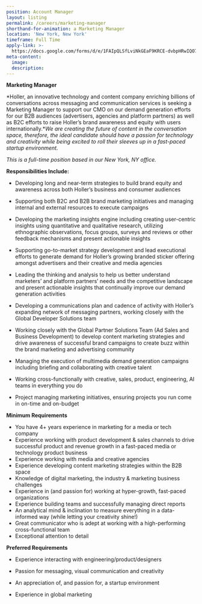```yaml
---
position: Account Manager
layout: listing
permalink: /careers/marketing-manager
shorthand-for-animation: a Marketing Manager
location: 'New York, New York'
timeframe: Full Time
apply-link: >-
  https://docs.google.com/forms/d/e/1FAIpQLSfLviNkGEaF9KRCE-dvbpHRwIQO7AgfTxFMm4DzZYAWhaTfrg/viewform
meta-content:
  image:
  description:
---
```


**Marketing Manager&nbsp;**

*Holler, an innovative technology and content company enriching billions of conversations across messaging and communication services is seeking a Marketing Manager to support our CMO on our demand generation efforts for our B2B audiences (advertisers, agencies and platform partners) as well as B2C efforts to raise Holler’s brand awareness and equity with users internationally.**We are creating the future of content in the conversation space, therefore, the ideal candidate should have a passion for technology and creativity while being excited to roll their sleeves up in a fast-paced startup environment.&nbsp;*

*This is a full-time position based in our New York, NY office.*

**Responsibilities Include:**

* Developing long and near-term strategies to build brand equity and awareness across both Holler’s business and consumer audiences

* Supporting both B2C and B2B brand marketing initiatives and managing internal and external resources to execute campaigns&nbsp;

* Developing the marketing insights engine including creating user-centric insights using quantitative and qualitative research, utilizing ethnographic observations, focus groups, surveys and reviews or other feedback mechanisms and present actionable insights

* Supporting go-to-market strategy development and lead executional efforts to generate demand for Holler’s growing branded sticker offering amongst advertisers and their creative and media agencies

* Leading the thinking and analysis to help us better understand marketers’ and platform partners’ needs and the competitive landscape and present actionable insights that continually improve our demand generation activities&nbsp;

* Developing a communications plan and cadence of activity with Holler’s expanding network of messaging partners, working closely with the Global Developer Solutions team

* Working closely with the Global Partner Solutions Team (Ad Sales and Business Development) to develop content marketing strategies and drive awareness of successful brand campaigns to create buzz within the brand marketing and advertising community&nbsp;

* Managing the execution of multimedia demand generation campaigns including briefing and collaborating with creative talent

* Working cross-functionally with creative, sales, product, engineering, AI teams in everything you do

* Project managing marketing initiatives, ensuring projects you run come in on-time and on-budget

**Minimum Requirements**

* You have 4+ years experience in marketing for a media or tech company
* Experience working with product development & sales channels to drive successful product and revenue growth in a fast-paced media or technology product business
* Experience working with media and creative agencies
* Experience developing content marketing strategies within the B2B space
* Knowledge of digital marketing, the industry & marketing business challenges
* Experience in (and passion for) working at hyper-growth, fast-paced organizations
* Experience building teams and successfully managing direct reports
* An analytical mind & inclination to measure everything in a data-informed way (while letting your creativity shine\!)
* Great communicator who is adept at working with a high-performing cross-functional team
* Exceptional attention to detail&nbsp;

**Preferred Requirements**

* Experience interacting with engineering/product/designers&nbsp;
* Passion for messaging, visual communication and creativity

* An appreciation of, and passion for, a startup environment&nbsp;
* Experience in global marketing